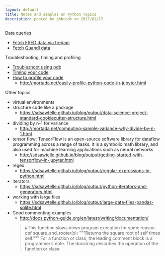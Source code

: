 ```yaml
---
layout: default
title: Notes and samples on Python Topics
description: posted by ghbcode on 2017/01/17
---
```


Data queries
  - [Fetch FRED data via fredapi](/website/notebooks/FRED-download.html)
  - [Fetch Quandl data](/website/notebooks/Quandl-download.html)

Troubleshooting, timing and profiling
  - [Troubleshoot using pdb](/website/notebooks/troubleshoot-with-pdb.html)
  - [Timing your code](/website/notebooks/time-your-code.html)
  - [How to profile your code](/website/notebooks/profile-your-code.html)
    - http://mortada.net/easily-profile-python-code-in-jupyter.html

Other topics
* virtual environments
* structure code like a package
  * https://sdsawtelle.github.io/blog/output/data-science-project-standard-cookiecutter-structure.html
* dividing by n-1 for variance
  * http://mortada.net/computing-sample-variance-why-divide-by-n-1.html
* tensor flow: TensorFlow is an open-source software library for dataflow programming across a range of tasks. It is a symbolic math library, and also used for machine learning applications such as neural networks.
  * http://sdsawtelle.github.io/blog/output/getting-started-with-tensorflow-in-jupyter.html
* regex
  * https://sdsawtelle.github.io/blog/output/regular-expressions-in-python.html
* iterators
  * https://sdsawtelle.github.io/blog/output/python-iterators-and-generators.html
* working with large files
  * https://sdsawtelle.github.io/blog/output/large-data-files-pandas-sqlite.html
* Good commenting examples
  * http://docs.python-guide.org/en/latest/writing/documentation/
  > #This function slows down program execution for some reason.
  >def square_and_rooter(x):
  >"""Returns the square root of self times self."""
  >For a function or class, the leading comment block is a programmer’s note. 
  >The docstring describes the operation of the  function or class:

